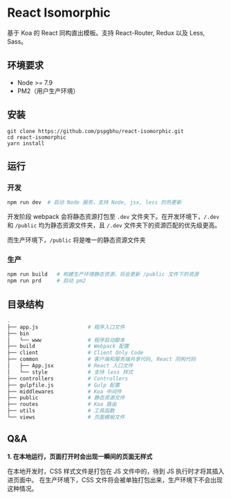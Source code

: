 # React Isomorphic

基于 Koa 的 React 同构直出模板。支持 React-Router, Redux 以及 Less, Sass。

## 环境要求

- Node >= 7.9
- PM2（用户生产环境）

## 安装

```
git clone https://github.com/pspgbhu/react-isomorphic.git
cd react-isomorphic
yarn install
```

## 运行

### 开发

```bash
npm run dev  # 启动 Node 服务，支持 Node, jsx, less 的热更新
```

开发阶段 webpack 会将静态资源打包至 `.dev` 文件夹下。在开发环境下，`/.dev` 和 `/public` 均为静态资源文件夹，且 `/.dev` 文件夹下的资源匹配的优先级更高。

而生产环境下，`/public` 将是唯一的静态资源文件夹

### 生产

```bash
npm run build   # 构建生产环境静态资源，将会更新 /public 文件下的资源
npm run prd     # 启动 pm2
```


## 目录结构

```bash
.
├── app.js                # 程序入口文件
├── bin
│   └── www               # 程序启动脚本
├── build                 # Webpack 配置
├── client                # Client Only Code
├── common                # 客户端和服务端共享代码, React 同构代码
│   ├── App.jsx           # React 入口文件
│   └── style             # 支持 less 样式
├── controllers           # Controllers
├── gulpfile.js           # Gulp 配置
├── middlewares           # Koa 中间件
├── public                # 静态资源文件
├── routes                # Koa 路由
├── utils                 # 工具函数
└── views                 # 页面模板文件
```

## Q&A

**1. 在本地运行，页面打开时会出现一瞬间的页面无样式**

在本地开发时，CSS 样式文件是打包在 JS 文件中的，待到 JS 执行时才将其插入进页面中。 在生产环境下，CSS 文件将会被单独打包出来，生产环境下不会出现这种情况。
